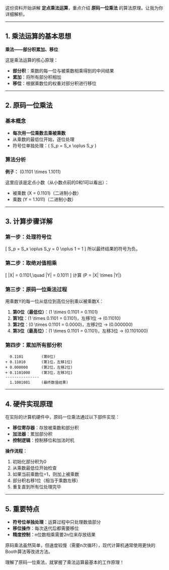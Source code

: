 这份资料开始讲解 **定点乘法运算**，重点介绍 **原码一位乘法** 的算法原理。让我为你详细解析。

---

## 1. 乘法运算的基本思想

**乘法——部分积累加、移位**

这是乘法运算的核心原理：
- **部分积**：乘数的每一位与被乘数相乘得到的中间结果
- **累加**：将所有部分积相加
- **移位**：根据乘数位的权重对部分积进行移位

---

## 2. 原码一位乘法

### 基本概念
- **每次用一位乘数去乘被乘数**
- 从乘数的最低位开始，逐位处理
- 符号位单独处理：\( S_p = S_x \oplus S_y \)

### 算法分析

**例子：** \(0.1101 \times 1.1011\)

这里应该是定点小数（从小数点前的0和1可以看出）：
- 被乘数 \(X = 0.1101\)（二进制小数）
- 乘数 \(Y = 1.1011\)（二进制小数）

---

## 3. 计算步骤详解

### 第一步：处理符号位
\[
S_p = S_x \oplus S_y = 0 \oplus 1 = 1
\]
所以最终结果的符号为负。

### 第二步：取绝对值相乘
\[
|X| = 0.1101,\quad |Y| = 0.1011
\]
计算 \(P = |X| \times |Y|\)

### 第三步：原码一位乘法过程

用乘数Y的每一位从低位到高位分别乘以被乘数X：

1. **第0位（最低位）**：\(1 \times 0.1101 = 0.1101\)
2. **第1位**：\(1 \times 0.1101 = 0.1101\)，左移1位 → \(0.11010\)
3. **第2位**：\(0 \times 0.1101 = 0.0000\)，左移2位 → \(0.000000\)
4. **第3位（最高位）**：\(1 \times 0.1101 = 0.1101\)，左移3位 → \(0.1101000\)

### 第四步：累加所有部分积
```
  0.1101        (第0位)
+ 0.11010       (第1位，左移1位)
+ 0.000000      (第2位，左移2位)  
+ 0.1101000     (第3位，左移3位)
---------------
  1.1001001     (最终数值结果)
```

---

## 4. 硬件实现原理

在实际的计算机硬件中，原码一位乘法通过以下部件实现：
- **移位寄存器**：存放被乘数和部分积
- **加法器**：累加部分积
- **控制逻辑**：控制移位和加法时机

**操作流程**：
1. 初始化部分积为0
2. 从乘数最低位开始检查
3. 如果当前乘数位=1，则加上被乘数
4. 部分积右移1位（相当于乘数左移）
5. 重复直到所有位处理完毕

---

## 5. 重要特点

- **符号位单独处理**：运算过程中只处理数值部分
- **移位操作**：每次迭代后都需要移位
- **精度控制**：n位数相乘需要2n位来存放结果

原码乘法虽然简单，但速度较慢（需要n次循环），现代计算机通常使用更快的Booth算法等改进方法。

理解了原码一位乘法，就掌握了乘法运算最基本的工作原理！